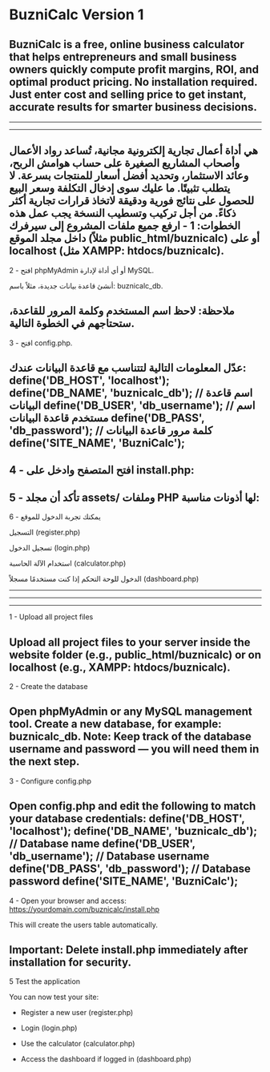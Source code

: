 # BuzniCalc Version 1
BuzniCalc is a free, online business calculator that helps entrepreneurs and small business owners quickly compute profit margins, ROI, and optimal product pricing. No installation required. Just enter cost and selling price to get instant, accurate results for smarter business decisions.
------------------------------------------------------------------------------------------------------------------------------------------------------------------------------------------------------

------------------------------------------------------------------------------------------------------------------------------------------------------------------------------------------------------

------------------------------------------------------------------------------------------------------------------------------------------------------------------------------------------------------

هي أداة أعمال تجارية إلكترونية مجانية، تُساعد رواد الأعمال وأصحاب المشاريع الصغيرة على حساب هوامش الربح، وعائد الاستثمار، وتحديد أفضل أسعار للمنتجات بسرعة. لا يتطلب تثبيتًا. ما عليك سوى إدخال التكلفة وسعر البيع للحصول على نتائج فورية ودقيقة لاتخاذ قرارات تجارية أكثر ذكاءً.
من أجل تركيب وتسطيب النسخة
يجب عمل هذه الخطوات:
1 - ارفع جميع ملفات المشروع إلى سيرفرك داخل مجلد الموقع (مثلاً public_html/buznicalc) أو على localhost (مثل XAMPP: htdocs/buznicalc).
------------------------------------------------------------------------------------------------------------------------------------------------------------------------------------------------------

2 - افتح phpMyAdmin أو أي أداة لإدارة MySQL.

أنشئ قاعدة بيانات جديدة، مثلاً باسم: buznicalc_db.

ملاحظة: لاحظ اسم المستخدم وكلمة المرور للقاعدة، ستحتاجهم في الخطوة التالية.
------------------------------------------------------------------------------------------------------------------------------------------------------------------------------------------------------

3 - افتح config.php.

عدّل المعلومات التالية لتتناسب مع قاعدة البيانات عندك:
define('DB_HOST', 'localhost');
define('DB_NAME', 'buznicalc_db');      // اسم قاعدة البيانات
define('DB_USER', 'db_username');       // اسم مستخدم قاعدة البيانات
define('DB_PASS', 'db_password');       // كلمة مرور قاعدة البيانات
define('SITE_NAME', 'BuzniCalc');
------------------------------------------------------------------------------------------------------------------------------------------------------------------------------------------------------


4 - افتح المتصفح وادخل على install.php:
------------------------------------------------------------------------------------------------------------------------------------------------------------------------------------------------------

5 - تأكد أن مجلد assets/ وملفات PHP لها أذونات مناسبة:
------------------------------------------------------------------------------------------------------------------------------------------------------------------------------------------------------


6 - يمكنك تجربة الدخول للموقع 

التسجيل (register.php)

تسجيل الدخول (login.php)

استخدام الآلة الحاسبة (calculator.php)

الدخول للوحة التحكم إذا كنت مستخدمًا مسجلاً (dashboard.php)

------------------------------------------------------------------------------------------------------------------------------------------------------------------------------------------------------

------------------------------------------------------------------------------------------------------------------------------------------------------------------------------------------------------

------------------------------------------------------------------------------------------------------------------------------------------------------------------------------------------------------
1 - Upload all project files

Upload all project files to your server inside the website folder (e.g., public_html/buznicalc) or on localhost (e.g., XAMPP: htdocs/buznicalc).
------------------------------------------------------------------------------------
2 - Create the database

Open phpMyAdmin or any MySQL management tool.
Create a new database, for example: buznicalc_db.
Note: Keep track of the database username and password — you will need them in the next step.
------------------------------------------------------------------------------------
3 - Configure config.php

Open config.php and edit the following to match your database credentials:
define('DB_HOST', 'localhost');
define('DB_NAME', 'buznicalc_db');      // Database name
define('DB_USER', 'db_username');       // Database username
define('DB_PASS', 'db_password');       // Database password
define('SITE_NAME', 'BuzniCalc');
------------------------------------------------------------------------------------
4 - Open your browser and access:
https://yourdomain.com/buznicalc/install.php

This will create the users table automatically.

Important: Delete install.php immediately after installation for security.
------------------------------------------------------------------------------------
5
Test the application

You can now test your site:

* Register a new user (register.php)

* Login (login.php)

* Use the calculator (calculator.php)

* Access the dashboard if logged in (dashboard.php)


